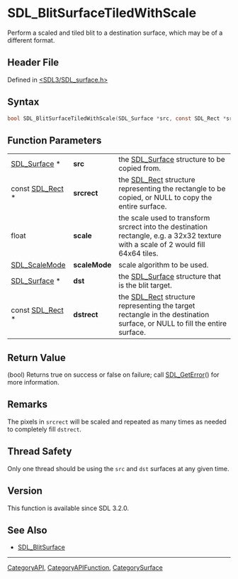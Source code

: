 # SDL_BlitSurfaceTiledWithScale

Perform a scaled and tiled blit to a destination surface, which may be of a different format.

## Header File

Defined in [<SDL3/SDL_surface.h>](https://github.com/libsdl-org/SDL/blob/main/include/SDL3/SDL_surface.h)

## Syntax

```c
bool SDL_BlitSurfaceTiledWithScale(SDL_Surface *src, const SDL_Rect *srcrect, float scale, SDL_ScaleMode scaleMode, SDL_Surface *dst, const SDL_Rect *dstrect);
```

## Function Parameters

|                                |               |                                                                                                                                      |
| ------------------------------ | ------------- | ------------------------------------------------------------------------------------------------------------------------------------ |
| [SDL_Surface](SDL_Surface) *   | **src**       | the [SDL_Surface](SDL_Surface) structure to be copied from.                                                                          |
| const [SDL_Rect](SDL_Rect) *   | **srcrect**   | the [SDL_Rect](SDL_Rect) structure representing the rectangle to be copied, or NULL to copy the entire surface.                      |
| float                          | **scale**     | the scale used to transform srcrect into the destination rectangle, e.g. a 32x32 texture with a scale of 2 would fill 64x64 tiles.   |
| [SDL_ScaleMode](SDL_ScaleMode) | **scaleMode** | scale algorithm to be used.                                                                                                          |
| [SDL_Surface](SDL_Surface) *   | **dst**       | the [SDL_Surface](SDL_Surface) structure that is the blit target.                                                                    |
| const [SDL_Rect](SDL_Rect) *   | **dstrect**   | the [SDL_Rect](SDL_Rect) structure representing the target rectangle in the destination surface, or NULL to fill the entire surface. |

## Return Value

(bool) Returns true on success or false on failure; call
[SDL_GetError](SDL_GetError)() for more information.

## Remarks

The pixels in `srcrect` will be scaled and repeated as many times as needed
to completely fill `dstrect`.

## Thread Safety

Only one thread should be using the `src` and `dst` surfaces at any given
time.

## Version

This function is available since SDL 3.2.0.

## See Also

- [SDL_BlitSurface](SDL_BlitSurface)

----
[CategoryAPI](CategoryAPI), [CategoryAPIFunction](CategoryAPIFunction), [CategorySurface](CategorySurface)

